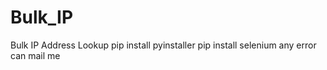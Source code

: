# Bulk_IP
Bulk IP Address Lookup
pip install pyinstaller
pip install selenium
any error can mail me
